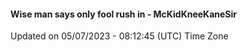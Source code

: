 #### Wise man says only fool rush in - McKidKneeKaneSir
Updated on 05/07/2023 - 08:12:45 (UTC) Time Zone
